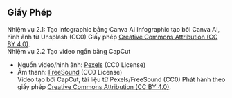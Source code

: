 ## Giấy Phép
Nhiệm vụ 2.1: Tạo infographic bằng Canva AI
Infographic tạo bởi Canva AI, hình ảnh từ Unsplash (CC0)
Giấy phép [Creative Commons Attribution (CC BY 4.0)](https://creativecommons.org/licenses/by/4.0/).  
Nhiệm vụ 2.2 Tạo video ngắn bằng CapCut
- Nguồn video/hình ảnh: [Pexels](https://www.pexels.com) (CC0 License)  
- Âm thanh: [FreeSound](https://freesound.org) (CC0 License)  
Video tạo bởi CapCut, tài liệu từ Pexels/FreeSound (CC0)
Phát hành theo giấy phép [Creative Commons Attribution (CC BY 4.0)](https://creativecommons.org/licenses/by/4.0/).  



